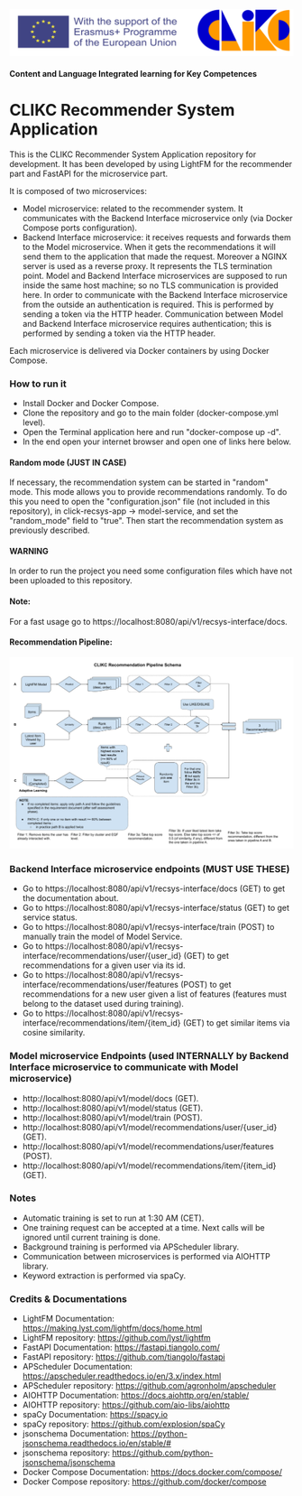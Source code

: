 ![](docs/images/clikc_eu_logos.png?raw=true)
#### Content and Language Integrated learning for Key Competences

# CLIKC Recommender System Application
This is the CLIKC Recommender System Application repository for development.
It has been developed by using LightFM for the recommender part and FastAPI
for the microservice part.

It is composed of two microservices:
- Model microservice: related to the recommender system. It communicates with the Backend Interface microservice only (via Docker Compose ports configuration).
- Backend Interface microservice: it receives requests and forwards them to the Model microservice. When it gets the recommendations it will send them to the application that made the request.
Moreover a NGINX server is used as a reverse proxy. It represents the TLS termination point. Model and Backend Interface microservices are supposed to run inside the same host machine; so no TLS communication is provided here.
In order to communicate with the Backend Interface microservice from the outside an authentication is required. This is performed by sending a token via the HTTP header.
Communication between Model and Backend Interface microservice requires authentication; this is performed by sending a token via the HTTP header.

Each microservice is delivered via Docker containers by using Docker Compose.

### How to run it
- Install Docker and Docker Compose.
- Clone the repository and go to the main folder (docker-compose.yml level).
- Open the Terminal application here and run "docker-compose up -d".
- In the end open your internet browser and open one of links here below.

#### Random mode (JUST IN CASE)
If necessary, the recommendation system can be started in "random" mode. This mode allows you to provide recommendations randomly.
To do this you need to open the "configuration.json" file (not included in this repository), in click-recsys-app -> model-service, and set the "random_mode" field to "true". Then start the recommendation system as previously described.

#### WARNING
In order to run the project you need some configuration files which have not been uploaded to this repository.

#### Note:
For a fast usage go to https://localhost:8080/api/v1/recsys-interface/docs.

#### Recommendation Pipeline:
![](docs/images/pipeline.png?raw=true)

### Backend Interface microservice endpoints (MUST USE THESE)
- Go to https://localhost:8080/api/v1/recsys-interface/docs (GET) to get the documentation about.
- Go to https://localhost:8080/api/v1/recsys-interface/status (GET) to get service status.
- Go to https://localhost:8080/api/v1/recsys-interface/train (POST) to manually train the model of Model Service.
- Go to https://localhost:8080/api/v1/recsys-interface/recommendations/user/{user_id} (GET) to get recommendations for a given user via its id.
- Go to https://localhost:8080/api/v1/recsys-interface/recommendations/user/features (POST) to get recommendations for a new user given a list of features (features must belong to the dataset used during training).
- Go to https://localhost:8080/api/v1/recsys-interface/recommendations/item/{item_id} (GET) to get similar items via cosine similarity.

### Model microservice Endpoints (used INTERNALLY by Backend Interface microservice to communicate with Model microservice)
- http://localhost:8080/api/v1/model/docs (GET).
- http://localhost:8080/api/v1/model/status (GET).
- http://localhost:8080/api/v1/model/train (POST).
- http://localhost:8080/api/v1/model/recommendations/user/{user_id} (GET).
- http://localhost:8080/api/v1/model/recommendations/user/features (POST).
- http://localhost:8080/api/v1/model/recommendations/item/{item_id} (GET).

### Notes
- Automatic training is set to run at 1:30 AM (CET).
- One training request can be accepted at a time. Next calls will be ignored until current training is done.
- Background training is performed via APScheduler library.
- Communication between microservices is performed via AIOHTTP library.
- Keyword extraction is performed via spaCy.

### Credits & Documentations
- LightFM Documentation: https://making.lyst.com/lightfm/docs/home.html
- LightFM repository: https://github.com/lyst/lightfm
- FastAPI Documentation: https://fastapi.tiangolo.com/
- FastAPI repository: https://github.com/tiangolo/fastapi
- APScheduler Documentation: https://apscheduler.readthedocs.io/en/3.x/index.html
- APScheduler repository: https://github.com/agronholm/apscheduler
- AIOHTTP Documentation: https://docs.aiohttp.org/en/stable/
- AIOHTTP repository: https://github.com/aio-libs/aiohttp
- spaCy Documentation: https://spacy.io
- spaCy repository: https://github.com/explosion/spaCy
- jsonschema Documentation: https://python-jsonschema.readthedocs.io/en/stable/#
- jsonschema repository: https://github.com/python-jsonschema/jsonschema
- Docker Compose Documentation: https://docs.docker.com/compose/
- Docker Compose repository: https://github.com/docker/compose


